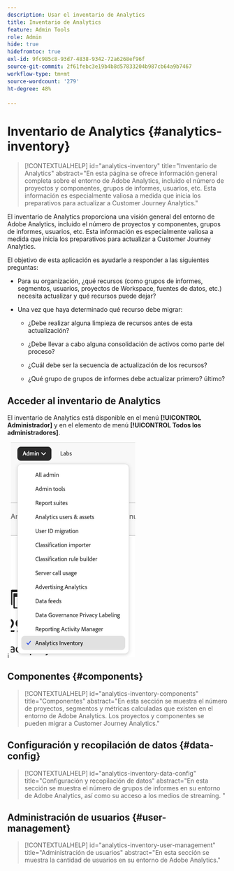 ```yaml
---
description: Usar el inventario de Analytics
title: Inventario de Analytics
feature: Admin Tools
role: Admin
hide: true
hidefromtoc: true
exl-id: 9fc985c8-93d7-4838-9342-72a6268ef96f
source-git-commit: 2f61febc3e19b4b8d57833204b987cb64a9b7467
workflow-type: tm+mt
source-wordcount: '279'
ht-degree: 48%

---
```


# Inventario de Analytics {#analytics-inventory}

<!-- markdownlint-disable MD034 -->

>[!CONTEXTUALHELP]
>id="analytics-inventory"
>title="Inventario de Analytics"
>abstract="En esta página se ofrece información general completa sobre el entorno de Adobe Analytics, incluido el número de proyectos y componentes, grupos de informes, usuarios, etc. Esta información es especialmente valiosa a medida que inicia los preparativos para actualizar a Customer Journey Analytics."

<!-- markdownlint-enable MD034 -->

El inventario de Analytics proporciona una visión general del entorno de Adobe Analytics, incluido el número de proyectos y componentes, grupos de informes, usuarios, etc. Esta información es especialmente valiosa a medida que inicia los preparativos para actualizar a Customer Journey Analytics.

El objetivo de esta aplicación es ayudarle a responder a las siguientes preguntas:

* Para su organización, ¿qué recursos (como grupos de informes, segmentos, usuarios, proyectos de Workspace, fuentes de datos, etc.) necesita actualizar y qué recursos puede dejar?

* Una vez que haya determinado qué recurso debe migrar:

   * ¿Debe realizar alguna limpieza de recursos antes de esta actualización?

   * ¿Debe llevar a cabo alguna consolidación de activos como parte del proceso?

   * ¿Cuál debe ser la secuencia de actualización de los recursos?

   * ¿Qué grupo de grupos de informes debe actualizar primero? último?

## Acceder al inventario de Analytics

El inventario de Analytics está disponible en el menú **[!UICONTROL Administrador]** y en el elemento de menú **[!UICONTROL Todos los administradores]**.

¡    ![Menú Inventario de Analytics](assets/an-inventory-menu.png)


## Componentes {#components}

<!-- markdownlint-disable MD034 -->

>[!CONTEXTUALHELP]
>id="analytics-inventory-components"
>title="Componentes"
>abstract="En esta sección se muestra el número de proyectos, segmentos y métricas calculadas que existen en el entorno de Adobe Analytics. Los proyectos y componentes se pueden migrar a Customer Journey Analytics."

<!-- markdownlint-enable MD034 -->


## Configuración y recopilación de datos {#data-config}

<!-- markdownlint-disable MD034 -->

>[!CONTEXTUALHELP]
>id="analytics-inventory-data-config"
>title="Configuración y recopilación de datos"
>abstract="En esta sección se muestra el número de grupos de informes en su entorno de Adobe Analytics, así como su acceso a los medios de streaming. "

<!-- markdownlint-enable MD034 -->


## Administración de usuarios {#user-management}

<!-- markdownlint-disable MD034 -->

>[!CONTEXTUALHELP]
>id="analytics-inventory-user-management"
>title="Administración de usuarios"
>abstract="En esta sección se muestra la cantidad de usuarios en su entorno de Adobe Analytics."

<!-- markdownlint-enable MD034 -->
